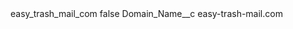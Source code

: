 <?xml version="1.0" encoding="UTF-8"?>
<CustomMetadata xmlns="http://soap.sforce.com/2006/04/metadata" xmlns:xsi="http://www.w3.org/2001/XMLSchema-instance" xmlns:xsd="http://www.w3.org/2001/XMLSchema">
    <label>easy_trash_mail_com</label>
    <protected>false</protected>
    <values>
        <field>Domain_Name__c</field>
        <value xsi:type="xsd:string">easy-trash-mail.com</value>
    </values>
</CustomMetadata>
